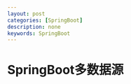 ```yaml
---
layout: post
categories: [SpringBoot]
description: none
keywords: SpringBoot
---
```

# SpringBoot多数据源